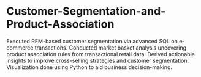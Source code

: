 # Customer-Segmentation-and-Product-Association
Executed RFM-based customer segmentation via advanced SQL on e-commerce transactions. Conducted market basket analysis uncovering product association rules from transactional retail data.  Derived actionable insights to improve cross-selling strategies and customer segmentation. Visualization done using Python to aid business decision-making.
